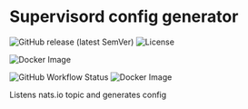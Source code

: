 # Supervisord config generator

![GitHub release (latest SemVer)](https://img.shields.io/github/v/release/agios-ierodromos/super-config) ![License](https://img.shields.io/github/license/agios-ierodromos/super-config?style=social)

![Docker Image](https://img.shields.io/badge/%20-ghcr.io%2Fagios--ierodromos%2Fsuper--config%3Alatest-blue?logo=docker&labelColor=gray&logoColor=white)

![GitHub Workflow Status](https://img.shields.io/github/actions/workflow/status/agios-ierodromos/super-config/on-main-merge.yml?label=Tests)
![Docker Image](https://img.shields.io/github/actions/workflow/status/agios-ierodromos/super-config/docker-publish.yml?label=Docker+Image)

Listens nats.io topic and generates config

